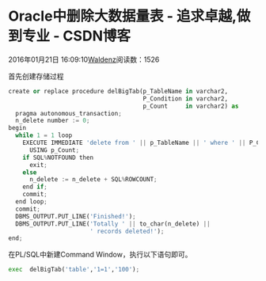 
# Oracle中删除大数据量表 - 追求卓越,做到专业 - CSDN博客


2016年01月21日 16:09:10[Waldenz](https://me.csdn.net/enter89)阅读数：1526


首先创建存储过程

```python
create or replace procedure delBigTab(p_TableName in varchar2,
                                      P_Condition in varchar2,
                                      p_Count     in varchar2) as
  pragma autonomous_transaction;
  n_delete number := 0;
begin
  while 1 = 1 loop
    EXECUTE IMMEDIATE 'delete from ' || p_TableName || ' where ' || P_Condition || ' and  rownum <= :rn'
      USING p_Count;
    if SQL%NOTFOUND then
      exit;
    else
      n_delete := n_delete + SQL%ROWCOUNT;
    end if;
    commit;
  end loop;
  commit;
  DBMS_OUTPUT.PUT_LINE('Finished!');
  DBMS_OUTPUT.PUT_LINE('Totally ' || to_char(n_delete) ||
                       ' records deleted!');
end;
```
在PL/SQL中新建Command Window，执行以下语句即可。
```python
exec  delBigTab('table','1=1','100');
```


